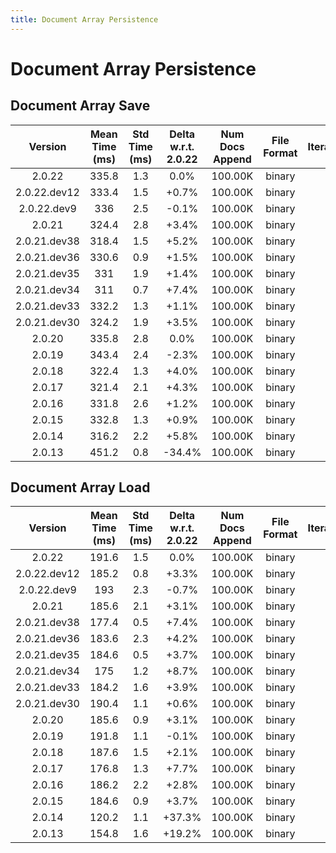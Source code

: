 ```yaml
---
title: Document Array Persistence
---
```

# Document Array Persistence

## Document Array Save

| Version | Mean Time (ms) | Std Time (ms) | Delta w.r.t. 2.0.22 | Num Docs Append | File Format | Iterations |
| :---: | :---: | :---: | :---: | :---: | :---: | :---: |
| 2.0.22 | 335.8 | 1.3 | 0.0% | 100.00K | binary | 5 |
| 2.0.22.dev12 | 333.4 | 1.5 | +0.7% | 100.00K | binary | 5 |
| 2.0.22.dev9 | 336 | 2.5 | -0.1% | 100.00K | binary | 5 |
| 2.0.21 | 324.4 | 2.8 | +3.4% | 100.00K | binary | 5 |
| 2.0.21.dev38 | 318.4 | 1.5 | +5.2% | 100.00K | binary | 5 |
| 2.0.21.dev36 | 330.6 | 0.9 | +1.5% | 100.00K | binary | 5 |
| 2.0.21.dev35 | 331 | 1.9 | +1.4% | 100.00K | binary | 5 |
| 2.0.21.dev34 | 311 | 0.7 | +7.4% | 100.00K | binary | 5 |
| 2.0.21.dev33 | 332.2 | 1.3 | +1.1% | 100.00K | binary | 5 |
| 2.0.21.dev30 | 324.2 | 1.9 | +3.5% | 100.00K | binary | 5 |
| 2.0.20 | 335.8 | 2.8 | 0.0% | 100.00K | binary | 5 |
| 2.0.19 | 343.4 | 2.4 | -2.3% | 100.00K | binary | 5 |
| 2.0.18 | 322.4 | 1.3 | +4.0% | 100.00K | binary | 5 |
| 2.0.17 | 321.4 | 2.1 | +4.3% | 100.00K | binary | 5 |
| 2.0.16 | 331.8 | 2.6 | +1.2% | 100.00K | binary | 5 |
| 2.0.15 | 332.8 | 1.3 | +0.9% | 100.00K | binary | 5 |
| 2.0.14 | 316.2 | 2.2 | +5.8% | 100.00K | binary | 5 |
| 2.0.13 | 451.2 | 0.8 | -34.4% | 100.00K | binary | 5 |
## Document Array Load

| Version | Mean Time (ms) | Std Time (ms) | Delta w.r.t. 2.0.22 | Num Docs Append | File Format | Iterations |
| :---: | :---: | :---: | :---: | :---: | :---: | :---: |
| 2.0.22 | 191.6 | 1.5 | 0.0% | 100.00K | binary | 5 |
| 2.0.22.dev12 | 185.2 | 0.8 | +3.3% | 100.00K | binary | 5 |
| 2.0.22.dev9 | 193 | 2.3 | -0.7% | 100.00K | binary | 5 |
| 2.0.21 | 185.6 | 2.1 | +3.1% | 100.00K | binary | 5 |
| 2.0.21.dev38 | 177.4 | 0.5 | +7.4% | 100.00K | binary | 5 |
| 2.0.21.dev36 | 183.6 | 2.3 | +4.2% | 100.00K | binary | 5 |
| 2.0.21.dev35 | 184.6 | 0.5 | +3.7% | 100.00K | binary | 5 |
| 2.0.21.dev34 | 175 | 1.2 | +8.7% | 100.00K | binary | 5 |
| 2.0.21.dev33 | 184.2 | 1.6 | +3.9% | 100.00K | binary | 5 |
| 2.0.21.dev30 | 190.4 | 1.1 | +0.6% | 100.00K | binary | 5 |
| 2.0.20 | 185.6 | 0.9 | +3.1% | 100.00K | binary | 5 |
| 2.0.19 | 191.8 | 1.1 | -0.1% | 100.00K | binary | 5 |
| 2.0.18 | 187.6 | 1.5 | +2.1% | 100.00K | binary | 5 |
| 2.0.17 | 176.8 | 1.3 | +7.7% | 100.00K | binary | 5 |
| 2.0.16 | 186.2 | 2.2 | +2.8% | 100.00K | binary | 5 |
| 2.0.15 | 184.6 | 0.9 | +3.7% | 100.00K | binary | 5 |
| 2.0.14 | 120.2 | 1.1 | +37.3% | 100.00K | binary | 5 |
| 2.0.13 | 154.8 | 1.6 | +19.2% | 100.00K | binary | 5 |
